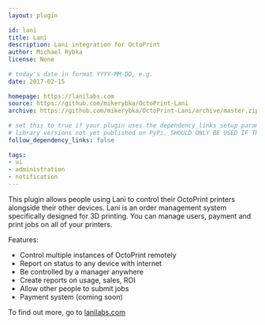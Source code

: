 ```yaml
---
layout: plugin
    
id: lani
title: Lani
description: Lani integration for OctoPrint
author: Michael Rybka
license: None
    
# today's date in format YYYY-MM-DD, e.g.
date: 2017-02-15
    
homepage: https://lanilabs.com
source: https://github.com/mikerybka/OctoPrint-Lani
archive: https://github.com/mikerybka/OctoPrint-Lani/archive/master.zip
    
# set this to true if your plugin uses the dependency_links setup parameter to include
# library versions not yet published on PyPi. SHOULD ONLY BE USED IF THERE IS NO OTHER OPTION!
follow_dependency_links: false
    
tags:
- ui
- administration
- notification
---
```

    
This plugin allows people using Lani to control their OctoPrint printers alongside their other devices.
Lani is an order management system specifically designed for 3D printing. You can manage users, payment and
print jobs on all of your printers.

Features:
- Control multiple instances of OctoPrint remotely
- Report on status to any device with internet
- Be controlled by a manager anywhere
- Create reports on usage, sales, ROI
- Allow other people to submit jobs
- Payment system (coming soon)

To find out more, go to [lanilabs.com](https://lanilabs.com)